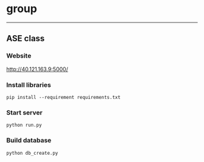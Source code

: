 # group
----
## ASE class

### Website
http://40.121.163.9:5000/

### Install libraries
```
pip install --requirement requirements.txt
```

### Start server
```
python run.py
```

### Build database
```
python db_create.py
```
